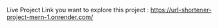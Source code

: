 Live Project Link you want to explore this project : https://url-shortener-project-mern-1.onrender.com/
